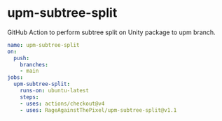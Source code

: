 # upm-subtree-split

GitHub Action to perform subtree split on Unity package to upm branch.

```yaml
name: upm-subtree-split
on:
  push:
    branches:
    - main
jobs:
  upm-subtree-split:
    runs-on: ubuntu-latest
    steps:
    - uses: actions/checkout@v4
    - uses: RageAgainstThePixel/upm-subtree-split@v1.1
```

